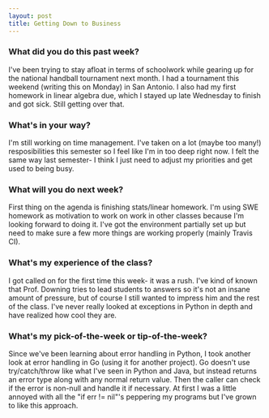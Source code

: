 ```yaml
---
layout: post
title: Getting Down to Business
---
```


### What did you do this past week?
I've been trying to stay afloat in terms of schoolwork while gearing up for the national handball tournament next month. I had a tournament this weekend (writing this on Monday) in San Antonio. I also had my first homework in linear algebra due, which I stayed up late Wednesday to finish and got sick. Still getting over that.

### What's in your way?
I'm still working on time management. I've taken on a lot (maybe too many!) resposibilities this semester so I feel like I'm in too deep right now. I felt the same way last semester- I think I just need to adjust my priorities and get used to being busy.

### What will you do next week?
First thing on the agenda is finishing stats/linear homework. I'm using SWE homework as motivation to work on work in other classes because I'm looking forward to doing it. I've got the environment partially set up but need to make sure a few more things are working properly (mainly Travis CI).

### What's my experience of the class?
I got called on for the first time this week- it was a rush. I've kind of known that Prof. Downing tries to lead students to answers so it's not an insane amount of pressure, but of course I still wanted to impress him and the rest of the class.
I've never really looked at exceptions in Python in depth and have realized how cool they are.

### What's my pick-of-the-week or tip-of-the-week?
Since we've been learning about error handling in Python, I took another look at error handling in Go (using it for another project). Go doesn't use try/catch/throw like what I've seen in Python and Java, but instead returns an error type along with any normal return value. Then the caller can check if the error is non-null and handle it if necessary. At first I was a little annoyed with all the "if err != nil"'s peppering my programs but I've grown to like this approach.
